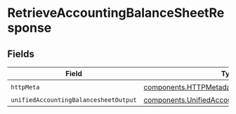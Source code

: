 # RetrieveAccountingBalanceSheetResponse


## Fields

| Field                                                                                                            | Type                                                                                                             | Required                                                                                                         | Description                                                                                                      |
| ---------------------------------------------------------------------------------------------------------------- | ---------------------------------------------------------------------------------------------------------------- | ---------------------------------------------------------------------------------------------------------------- | ---------------------------------------------------------------------------------------------------------------- |
| `httpMeta`                                                                                                       | [components.HTTPMetadata](../../models/components/httpmetadata.md)                                               | :heavy_check_mark:                                                                                               | N/A                                                                                                              |
| `unifiedAccountingBalancesheetOutput`                                                                            | [components.UnifiedAccountingBalancesheetOutput](../../models/components/unifiedaccountingbalancesheetoutput.md) | :heavy_minus_sign:                                                                                               | N/A                                                                                                              |